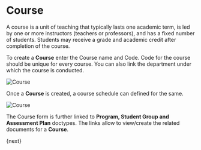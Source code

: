 # Course

 A course is a unit of teaching that typically lasts one academic term, is led by one or more instructors (teachers or professors), and has a fixed number of students. Students may receive a grade and academic credit after completion of the course.

To create a **Course** enter the Course name and Code. Code for the course should be unique for every course. You can also link the department under which the course is conducted.

<img class="screenshot" alt="Course" src="/docs/assets/img/schools/setup/course.png">

Once a **Course** is created, a course schedule can defined for the same.

<img class="screenshot" alt="Course" src="/docs/assets/img/schools/setup/Course.gif">

The Course form is further linked to **Program, Student Group and Assessment Plan** doctypes. The links allow to view/create the related documents for a **Course**.

{next}